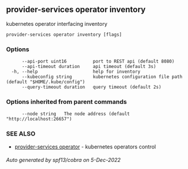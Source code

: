 ## provider-services operator inventory

kubernetes operator interfacing inventory

```
provider-services operator inventory [flags]
```

### Options

```
      --api-port uint16          port to REST api (default 8080)
      --api-timeout duration     api timeout (default 3s)
  -h, --help                     help for inventory
      --kubeconfig string        kubernetes configuration file path (default "$HOME/.kube/config")
      --query-timeout duration   query timeout (default 2s)
```

### Options inherited from parent commands

```
      --node string   The node address (default "http://localhost:26657")
```

### SEE ALSO

* [provider-services operator](provider-services_operator.md)	 - kubernetes operators control

###### Auto generated by spf13/cobra on 5-Dec-2022
